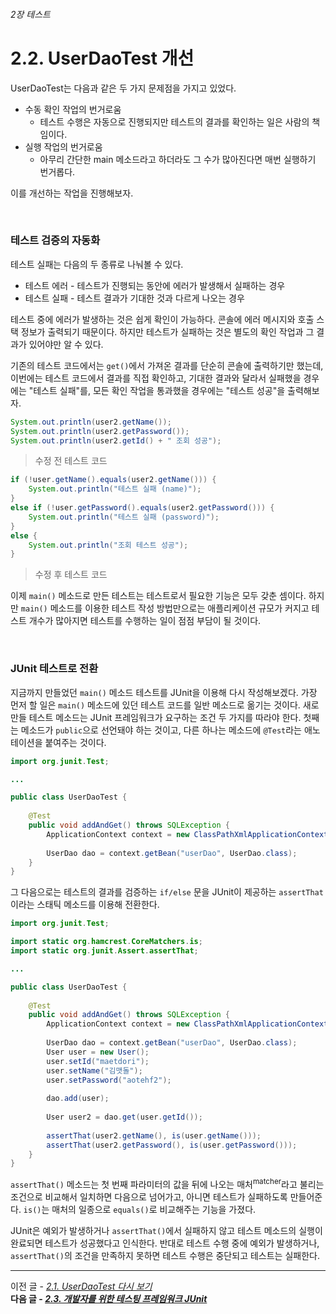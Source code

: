 ###### 2장 테스트
# 2.2. UserDaoTest 개선

UserDaoTest는 다음과 같은 두 가지 문제점을 가지고 있었다.

* 수동 확인 작업의 번거로움
  * 테스트 수행은 자동으로 진행되지만 테스트의 결과를 확인하는 일은 사람의 책임이다. 
* 실행 작업의 번거로움
  * 아무리 간단한 main 메소드라고 하더라도 그 수가 많아진다면 매번 실행하기 번거롭다.  

이를 개선하는 작업을 진행해보자.

<br/>

### 테스트 검증의 자동화 

테스트 실패는 다음의 두 종류로 나눠볼 수 있다. 

* 테스트 에러 - 테스트가 진행되는 동안에 에러가 발생해서 실패하는 경우
* 테스트 실패 - 테스트 결과가 기대한 것과 다르게 나오는 경우

테스트 중에 에러가 발생하는 것은 쉽게 확인이 가능하다. 콘솔에 에러 메시지와 호출 스택 정보가 출력되기 때문이다. 
하지만 테스트가 실패하는 것은 별도의 확인 작업과 그 결과가 있어야만 알 수 있다.            

기존의 테스트 코드에서는 `get()`에서 가져온 결과를 단순히 콘솔에 출력하기만 했는데, 이번에는 테스트 코드에서 결과를 직접 확인하고, 
기대한 결과와 달라서 실패했을 경우에는 "테스트 실패"를, 모든 확인 작업을 통과했을 경우에는 "테스트 성공"을 출력해보자. 

```java
System.out.println(user2.getName());
System.out.println(user2.getPassword());
System.out.println(user2.getId() + " 조회 성공");
```
> 수정 전 테스트 코드

```java
if (!user.getName().equals(user2.getName())) {
    System.out.println("테스트 실패 (name)");
} 
else if (!user.getPassword().equals(user2.getPassword())) {
    System.out.println("테스트 실패 (password)");
}
else {
    System.out.println("조회 테스트 성공");
}
```
> 수정 후 테스트 코드

이제 `main()` 메소드로 만든 테스트는 테스트로서 필요한 기능은 모두 갖춘 셈이다. 
하지만 `main()` 메소드를 이용한 테스트 작성 방법만으로는 애플리케이션 규모가 커지고 테스트 개수가 많아지면 테스트를 수행하는 일이 점점 부담이 될 것이다. 

<br/>

### JUnit 테스트로 전환 

지금까지 만들었던 `main()` 메소드 테스트를 JUnit을 이용해 다시 작성해보겠다. 
가장 먼저 할 일은 `main()` 메소드에 있던 테스트 코드를 일반 메소드로 옮기는 것이다. 
새로 만들 테스트 메소드는 JUnit 프레임워크가 요구하는 조건 두 가지를 따라야 한다. 
첫째는 메소드가 `public`으로 선언돼야 하는 것이고, 다른 하나는 메소드에 `@Test`라는 애노테이션을 붙여주는 것이다.

```java
import org.junit.Test;

...

public class UserDaoTest {
  
    @Test
    public void addAndGet() throws SQLException {
        ApplicationContext context = new ClassPathXmlApplicationContext("applicationContext.xml");
        
        UserDao dao = context.getBean("userDao", UserDao.class);
    }
}
```

그 다음으로는 테스트의 결과를 검증하는 `if/else` 문을 JUnit이 제공하는 `assertThat`이라는 스태틱 메소드를 이용해 전환한다. 

```java
import org.junit.Test;

import static org.hamcrest.CoreMatchers.is;
import static org.junit.Assert.assertThat;

...

public class UserDaoTest {
  
    @Test
    public void addAndGet() throws SQLException {
        ApplicationContext context = new ClassPathXmlApplicationContext("applicationContext.xml");
        
        UserDao dao = context.getBean("userDao", UserDao.class);
        User user = new User();
        user.setId("maetdori");
        user.setName("김맷돌");
        user.setPassword("aotehf2");
        
        dao.add(user);
        
        User user2 = dao.get(user.getId());
        
        assertThat(user2.getName(), is(user.getName()));
        assertThat(user2.getPassword(), is(user.getPassword()));
    }
}
```

`assertThat()` 메소드는 첫 번째 파라미터의 값을 뒤에 나오는 매처<sup>matcher</sup>라고 불리는 조건으로 비교해서 일치하면 다음으로 넘어가고, 아니면 테스트가 실패하도록 만들어준다. 
`is()`는 매처의 일종으로 `equals()`로 비교해주는 기능을 가졌다.             

JUnit은 예외가 발생하거나 `assertThat()`에서 실패하지 않고 테스트 메소드의 실행이 완료되면 테스트가 성공했다고 인식한다. 
반대로 테스트 수행 중에 예외가 발생하거나, `assertThat()`의 조건을 만족하지 못하면 테스트 수행은 중단되고 테스트는 실패한다. 

-----

이전 글 - [*2.1. UserDaoTest 다시 보기*](./2.1.%20UserDaoTest%20다시%20보기.md)                
**다음 글 - [*2.3. 개발자를 위한 테스팅 프레임워크 JUnit*](./2.3.%20개발자를%20위한%20테스팅%20프레임워크%20JUnit.md)**
